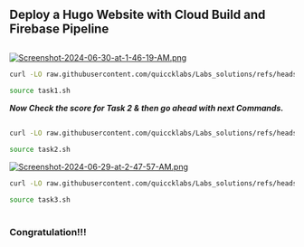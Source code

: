 ## Deploy a Hugo Website with Cloud Build and Firebase Pipeline

##

[![Screenshot-2024-06-30-at-1-46-19-AM.png](https://i.postimg.cc/1z2471v2/Screenshot-2024-06-30-at-1-46-19-AM.png)](https://postimg.cc/hJ8Sh6W1)



```bash
curl -LO raw.githubusercontent.com/quiccklabs/Labs_solutions/refs/heads/master/Deploy%20a%20Hugo%20Website%20with%20Cloud%20Build%20and%20Firebase%20Pipeline/task1.sh

source task1.sh
```
***Now Check the score for Task 2 & then go ahead with next Commands.***

##
```bash
curl -LO raw.githubusercontent.com/quiccklabs/Labs_solutions/refs/heads/master/Deploy%20a%20Hugo%20Website%20with%20Cloud%20Build%20and%20Firebase%20Pipeline/task2.sh

source task2.sh
```

[![Screenshot-2024-06-29-at-2-47-57-AM.png](https://i.postimg.cc/0NR7rmsb/Screenshot-2024-06-29-at-2-47-57-AM.png)](https://postimg.cc/k2s2p2Dm)

```bash
curl -LO raw.githubusercontent.com/quiccklabs/Labs_solutions/refs/heads/master/Deploy%20a%20Hugo%20Website%20with%20Cloud%20Build%20and%20Firebase%20Pipeline/task3.sh

source task3.sh
```

#



### Congratulation!!!
